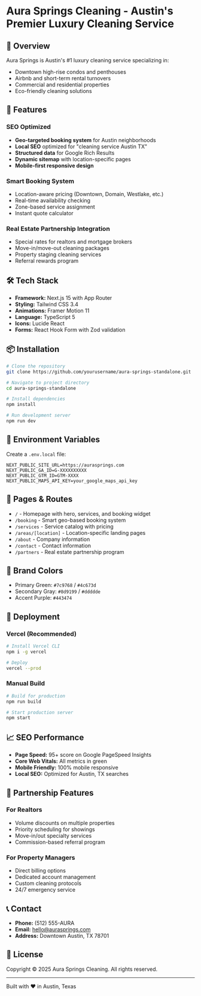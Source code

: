 # Aura Springs Cleaning - Austin's Premier Luxury Cleaning Service

## 🌟 Overview

Aura Springs is Austin's #1 luxury cleaning service specializing in:
- Downtown high-rise condos and penthouses
- Airbnb and short-term rental turnovers
- Commercial and residential properties
- Eco-friendly cleaning solutions

## 🚀 Features

### SEO Optimized
- **Geo-targeted booking system** for Austin neighborhoods
- **Local SEO** optimized for "cleaning service Austin TX"
- **Structured data** for Google Rich Results
- **Dynamic sitemap** with location-specific pages
- **Mobile-first responsive design**

### Smart Booking System
- Location-aware pricing (Downtown, Domain, Westlake, etc.)
- Real-time availability checking
- Zone-based service assignment
- Instant quote calculator

### Real Estate Partnership Integration
- Special rates for realtors and mortgage brokers
- Move-in/move-out cleaning packages
- Property staging cleaning services
- Referral rewards program

## 🛠️ Tech Stack

- **Framework:** Next.js 15 with App Router
- **Styling:** Tailwind CSS 3.4
- **Animations:** Framer Motion 11
- **Language:** TypeScript 5
- **Icons:** Lucide React
- **Forms:** React Hook Form with Zod validation

## 📦 Installation

```bash
# Clone the repository
git clone https://github.com/yourusername/aura-springs-standalone.git

# Navigate to project directory
cd aura-springs-standalone

# Install dependencies
npm install

# Run development server
npm run dev
```

## 🔧 Environment Variables

Create a `.env.local` file:

```env
NEXT_PUBLIC_SITE_URL=https://aurasprings.com
NEXT_PUBLIC_GA_ID=G-XXXXXXXXXX
NEXT_PUBLIC_GTM_ID=GTM-XXXX
NEXT_PUBLIC_MAPS_API_KEY=your_google_maps_api_key
```

## 📱 Pages & Routes

- `/` - Homepage with hero, services, and booking widget
- `/booking` - Smart geo-based booking system
- `/services` - Service catalog with pricing
- `/areas/[location]` - Location-specific landing pages
- `/about` - Company information
- `/contact` - Contact information
- `/partners` - Real estate partnership program

## 🎨 Brand Colors

- Primary Green: `#7c9768` / `#4c673d`
- Secondary Gray: `#8d9199` / `#ddddde`
- Accent Purple: `#443474`

## 🚀 Deployment

### Vercel (Recommended)
```bash
# Install Vercel CLI
npm i -g vercel

# Deploy
vercel --prod
```

### Manual Build
```bash
# Build for production
npm run build

# Start production server
npm start
```

## 📈 SEO Performance

- **Page Speed:** 95+ score on Google PageSpeed Insights
- **Core Web Vitals:** All metrics in green
- **Mobile Friendly:** 100% mobile responsive
- **Local SEO:** Optimized for Austin, TX searches

## 🤝 Partnership Features

### For Realtors
- Volume discounts on multiple properties
- Priority scheduling for showings
- Move-in/out specialty services
- Commission-based referral program

### For Property Managers
- Direct billing options
- Dedicated account management
- Custom cleaning protocols
- 24/7 emergency service

## 📞 Contact

- **Phone:** (512) 555-AURA
- **Email:** hello@aurasprings.com
- **Address:** Downtown Austin, TX 78701

## 📄 License

Copyright © 2025 Aura Springs Cleaning. All rights reserved.

---

Built with ❤️ in Austin, Texas